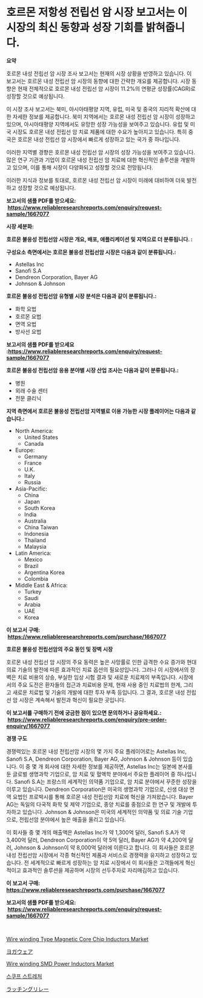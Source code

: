 <p><h1>호르몬 저항성 전립선 암 시장 보고서는 이 시장의 최신 동향과 성장 기회를 밝혀줍니다.</h1></p><p><strong>요약</strong></p>
<p><p>호르몬 내성 전립선 암 시장 조사 보고서는 현재의 시장 상황을 반영하고 있습니다. 이 보고서는 호르몬 내성 전립선 암 시장의 동향에 대한 간략한 개요를 제공합니다. 시장 동향은 현재 전체적으로 호르몬 내성 전립선 암 시장이 11.2%의 연평균 성장률(CAGR)로 성장할 것으로 예상됩니다.</p><p>이 시장 조사 보고서는 북미, 아시아태평양 지역, 유럽, 미국 및 중국의 지리적 확산에 대한 자세한 정보를 제공합니다. 북미 지역에서는 호르몬 내성 전립선 암 시장이 성장하고 있으며, 아시아태평양 지역에서도 유망한 성장 가능성을 보여주고 있습니다. 유럽 및 미국 시장도 호르몬 내성 전립선 암 치료 제품에 대한 수요가 높아지고 있습니다. 특히 중국은 호르몬 내성 전립선 암 시장에서 빠르게 성장하고 있는 국가 중 하나입니다.</p><p>이러한 지역별 경향은 호르몬 내성 전립선 암 시장의 성장 가능성을 보여주고 있습니다. 많은 연구 기관과 기업이 호르몬 내성 전립선 암 치료에 대한 혁신적인 솔루션을 개발하고 있으며, 이를 통해 시장이 다양화되고 성장할 것으로 전망됩니다.</p><p>이러한 지식과 정보를 토대로, 호르몬 내성 전립선 암 시장이 미래에 대비하여 더욱 발전하고 성장할 것으로 예상됩니다.</p></p>
<p><strong>보고서의 샘플 PDF를 받으세요: &nbsp;<a href="https://www.reliableresearchreports.com/enquiry/request-sample/1667077">https://www.reliableresearchreports.com/enquiry/request-sample/1667077</a></strong></p>
<p><strong>시장 세분화:</strong></p>
<p><strong> 호르몬 불응성 전립선암 시장은 개요, 배포, 애플리케이션 및 지역으로 더 분류됩니다. :</strong></p>
<p><strong>구성요소 측면에서는 호르몬 불응성 전립선암 시장은 다음과 같이 분류됩니다.:</strong></p>
<p><ul><li>Astellas Inc</li><li>Sanofi S.A</li><li>Dendreon Corporation, Bayer AG</li><li>Johnson & Johnson</li></ul></p>
<p><strong> 호르몬 불응성 전립선암 유형별 시장 분석은 다음과 같이 분류됩니다.:</strong></p>
<p><ul><li>화학 요법</li><li>호르몬 요법</li><li>면역 요법</li><li>방사선 요법</li></ul></p>
<p><strong>보고서의 샘플 PDF를 받으세요 :<a href="https://www.reliableresearchreports.com/enquiry/request-sample/1667077">https://www.reliableresearchreports.com/enquiry/request-sample/1667077</a></strong></p>
<p><strong> 호르몬 불응성 전립선암 응용 분야별 시장 산업 조사는 다음과 같이 분류됩니다.:</strong></p>
<p><ul><li>병원</li><li>외래 수술 센터</li><li>전문 클리닉</li></ul></p>
<p><strong>지역 측면에서 호르몬 불응성 전립선암 지역별로 이용 가능한 시장 플레이어는 다음과 같습니다.:</strong></p>
<p><ul>
    <li>
        North America:
        <ul>
            <li>United States</li>
            <li>Canada</li>
        </ul>
    </li>
    <li>
        Europe:
        <ul>
            <li>Germany</li>
            <li>France</li>
            <li>U.K.</li>
            <li>Italy</li>
            <li>Russia</li>
        </ul>
    </li>
    <li>
        Asia-Pacific:
        <ul>
            <li>China</li>
            <li>Japan</li>
            <li>South Korea</li>
            <li>India</li>
            <li>Australia</li>
            <li>China Taiwan</li>
            <li>Indonesia</li>
            <li>Thailand</li>
            <li>Malaysia</li>
        </ul>
    </li>
    <li>
        Latin America:
        <ul>
            <li>Mexico</li>
            <li>Brazil</li>
            <li>Argentina Korea</li>
            <li>Colombia</li>
        </ul>
    </li>
    <li>
        Middle East & Africa:
        <ul>
            <li>Turkey</li>
            <li>Saudi</li>
            <li>Arabia</li>
            <li>UAE</li>
            <li>Korea</li>
        </ul>
    </li>
    </ul></p>
<p><strong>이 보고서 구매: &nbsp;<a href="https://www.reliableresearchreports.com/purchase/1667077">https://www.reliableresearchreports.com/purchase/1667077</a></strong></p>
<p><strong>호르몬 불응성 전립선암의 주요 동인 및 장벽 시장</strong></p>
<p><p>호르몬 내성 전립선 암 시장의 주요 동력은 높은 사망률로 인한 급격한 수요 증가와 현대 의료 기술의 발전에 따른 효과적인 치료 옵션의 필요성입니다. 그러나 이 시장에서의 장벽은 치료 비용의 상승, 부실한 임상 시험 결과 및 새로운 치료제의 부족입니다. 시장에서의 주요 도전은 환자들의 접근과 치료비용 문제, 현재 사용 중인 치료법의 한계, 그리고 새로운 치료법 및 기술의 개발에 대한 투자 부족 등입니다. 그 결과, 호르몬 내성 전립선 암 시장은 계속해서 발전과 혁신이 필요한 곳입니다.</p></p>
<p><strong>이 보고서를 구매하기 전에 궁금한 점이 있으면 문의하거나 공유하세요.: &nbsp;<a href="https://www.reliableresearchreports.com/enquiry/pre-order-enquiry/1667077">https://www.reliableresearchreports.com/enquiry/pre-order-enquiry/1667077</a></strong></p>
<p><strong>경쟁 구도</strong></p>
<p><p>경쟁력있는 호르몬 내성 전립선암 시장의 몇 가지 주요 플레이어로는 Astellas Inc, Sanofi S.A, Dendreon Corporation, Bayer AG, Johnson & Johnson 등이 있습니다. 이 중 몇 개 회사에 대한 자세한 정보를 제공하면, Astellas Inc는 일본에 본사를 둔 글로벌 생명과학 기업으로, 암 치료 및 혈액학 분야에서 주요한 플레이어 중 하나입니다. Sanofi S.A는 프랑스의 세계적인 의약품 기업으로, 암 치료 분야에서 꾸준한 성장을 이루고 있습니다. Dendreon Corporation은 미국의 생명과학 기업으로, 신생 대상 면역 요법인 프로박시를 통해 호르몬 내성 전립선암 치료에 혁신을 가져왔습니다. Bayer AG는 독일의 다국적 화학 및 제약 기업으로, 종양 치료를 중점으로 한 연구 및 개발에 투자하고 있습니다. Johnson & Johnson은 미국의 세계적인 의약품 및 의료 기술 기업으로, 전립선암 분야에서 높은 매출을 올리고 있습니다.</p><p>이 회사들 중 몇 개의 매출액은 Astellas Inc가 약 1,300억 달러, Sanofi S.A가 약 3,400억 달러, Dendreon Corporation이 약 5억 달러, Bayer AG가 약 4,200억 달러, Johnson & Johnson이 약 8,000억 달러에 이른다고 합니다. 이 회사들은 호르몬 내성 전립선암 시장에서 각종 혁신적인 제품과 서비스로 경쟁력을 유지하고 성장하고 있습니다. 전 세계적으로 빠르게 성장하는 암 치료 시장에서 이 회사들은 고객들에게 혁신적이고 효과적인 솔루션을 제공하며 시장의 선두주자로 자리매김하고 있습니다.</p></p>
<p><strong>이 보고서 구매: &nbsp; <a href="https://www.reliableresearchreports.com/purchase/1667077">https://www.reliableresearchreports.com/purchase/1667077</a></strong></p>
<p><strong>보고서의 샘플 PDF를 받으세요: &nbsp;<a href="https://www.reliableresearchreports.com/enquiry/request-sample/1667077">https://www.reliableresearchreports.com/enquiry/request-sample/1667077</a></strong><strong></strong></p>
<p>&nbsp;</p>
<p><p><a href="https://github.com/nathandecarvalho/Market-Research-Report-List-2/blob/main/wire-winding-type-magnetic-core-chip-inductors-market.md">Wire winding Type Magnetic Core Chip Inductors Market</a></p><p><a href="https://medium.com/@wesleyeilly8796202/%E3%83%A8%E3%82%AC%E3%82%A6%E3%82%A7%E3%82%A2%E5%B8%82%E5%A0%B4%E3%81%AE%E8%A6%8F%E6%A8%A1%E3%81%8C-%E4%B8%96%E7%95%8C%E3%81%AE%E6%A5%AD%E7%95%8C%E3%81%A7%E6%9C%80%E9%81%A9%E3%81%AA%E3%83%9E%E3%83%BC%E3%82%B1%E3%83%86%E3%82%A3%E3%83%B3%E3%82%B0%E3%83%81%E3%83%A3%E3%83%8D%E3%83%AB%E3%82%92%E6%98%8E%E3%82%89%E3%81%8B%E3%81%AB%E3%81%97%E3%81%BE%E3%81%99-da3e95f53ccd">ヨガウェア</a></p><p><a href="https://github.com/kosella/Market-Research-Report-List-2/blob/main/wire-winding-smd-power-inductors-market.md">Wire winding SMD Power Inductors Market</a></p><p><a href="https://medium.com/@genius6587678/%EC%88%98%EB%82%A9-%EC%8A%A4%ED%8A%B8%EB%A0%88%EC%B3%90-%EC%8B%9C%EC%9E%A5-%EB%B6%84%EC%84%9D-%EA%B7%B8%EA%B2%83%EC%9D%98-cagr-%EC%8B%9C%EC%9E%A5-%EC%84%B8%EB%B6%84%ED%99%94-%EB%B0%8F-%EA%B8%80%EB%A1%9C%EB%B2%8C-%EC%82%B0%EC%97%85-%EA%B0%9C%EC%9A%94-681f2573b485">스쿠프 스트레처</a></p><p><a href="https://medium.com/@fabianhoncescu2022/%E7%B6%99%E9%9B%BB%E5%99%A8%E5%B8%82%E5%A0%B4%E3%83%AC%E3%83%9D%E3%83%BC%E3%83%88%E3%81%AF-%E3%81%93%E3%81%AE%E5%B8%82%E5%A0%B4%E3%81%AE%E6%9C%80%E6%96%B0%E3%81%AE%E3%83%88%E3%83%AC%E3%83%B3%E3%83%89%E3%81%A8%E6%88%90%E9%95%B7%E6%A9%9F%E4%BC%9A%E3%82%92%E6%98%8E%E3%82%89%E3%81%8B%E3%81%AB%E3%81%97%E3%81%A6%E3%81%84%E3%81%BE%E3%81%99-d6d99fcfde1a">ラッチングリレー</a></p></p>